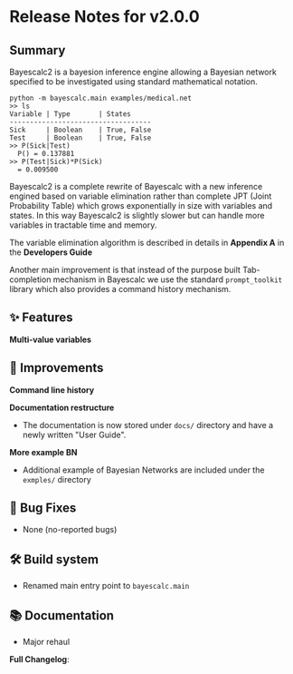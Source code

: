 # Release Notes for v2.0.0

## Summary

Bayescalc2 is a bayesion inference engine allowing a Bayesian network specified to be
investigated using standard mathematical notation. 

```
python -m bayescalc.main examples/medical.net 
>> ls 
Variable | Type       | States       
----------------------------------- 
Sick     | Boolean    | True, False  
Test     | Boolean    | True, False 
>> P(Sick|Test)
  P() = 0.137881
>> P(Test|Sick)*P(Sick)
  = 0.009500
```

Bayescalc2 is a complete rewrite of Bayescalc with a new inference engined based on variable elimination
rather than complete JPT (Joint Probability Table) which grows exponentially in size with variables 
and states. In this way Bayescalc2 is slightly slower but can handle more variables in tractable time and
memory.

The variable elimination algorithm is described in details in **Appendix A** in the **Developers Guide**

Another main improvement is that instead of the purpose built Tab-completion mechanism in Bayescalc 
we use the standard 
`prompt_toolkit` library which also provides a command history mechanism.

## ✨  Features


**Multi-value variables**


## 🚀 Improvements

**Command line history**

**Documentation restructure**
- The documentation is now stored under `docs/` directory and have a newly written "User Guide".

**More example BN**
- Additional example of Bayesian Networks are included under the `exmples/` directory

## 🐛 Bug Fixes
- None (no-reported bugs)

## 🛠  Build system
- Renamed main entry point to `bayescalc.main`


## 📚 Documentation
- Major rehaul


**Full Changelog**: 